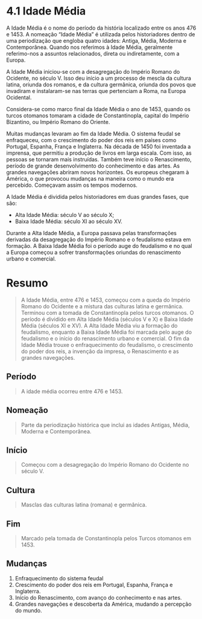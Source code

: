 # 4.1 Idade Média

A Idade Média é o nome do período da história localizado entre os anos 476 e 1453. A nomeação “Idade Média” é utilizada pelos historiadores dentro de uma periodização que engloba quatro idades: Antiga, Média, Moderna e Contemporânea. Quando nos referimos à Idade Média, geralmente referimo-nos a assuntos relacionados, direta ou indiretamente, com a Europa.

A Idade Média iniciou-se com a desagregação do Império Romano do Ocidente, no século V. Isso deu início a um processo de mescla da cultura latina, oriunda dos romanos, e da cultura germânica, oriunda dos povos que invadiram e instalaram-se nas terras que pertenciam a Roma, na Europa Ocidental.

Considera-se como marco final da Idade Média o ano de 1453, quando os turcos otomanos tomaram a cidade de Constantinopla, capital do Império Bizantino, ou Império Romano do Oriente.

Muitas mudanças levaram ao fim da Idade Média. O sistema feudal se enfraqueceu, com o crescimento do poder dos reis em países como Portugal, Espanha, França e Inglaterra. Na década de 1450 foi inventada a imprensa, que permitiu a produção de livros em larga escala. Com isso, as pessoas se tornaram mais instruídas. Também teve início o Renascimento, período de grande desenvolvimento do conhecimento e das artes. As grandes navegações abriram novos horizontes. Os europeus chegaram à América, o que provocou mudanças na maneira como o mundo era percebido. Começavam assim os tempos modernos.

A Idade Média é dividida pelos historiadores em duas grandes fases, que são:

- Alta Idade Média: século V ao século X;
- Baixa Idade Média: século XI ao século XV.

Durante a Alta Idade Média, a Europa passava pelas transformações derivadas da desagregação do Império Romano e o feudalismo estava em formação. A Baixa Idade Média foi o período auge do feudalismo e no qual a Europa começou a sofrer transformações oriundas do renascimento urbano e comercial.

# Resumo

> A Idade Média, entre 476 e 1453, começou com a queda do Império Romano do Ocidente e a mistura das culturas latina e germânica. Terminou com a tomada de Constantinopla pelos turcos otomanos. O período é dividido em Alta Idade Média (séculos V e X) e Baixa Idade Média (séculos XI e XV). A Alta Idade Média viu a formação do feudalismo, enquanto a Baixa Idade Média foi marcada pelo auge do feudalismo e o início do renascimento urbano e comercial. O fim da Idade Média trouxe o enfraquecimento do feudalismo, o crescimento do poder dos reis, a invenção da impresa, o Renascimento e as grandes navegações.

## Período

> A idade média ocorreu entre 476 e 1453.

## Nomeação

> Parte da periodização histórica que inclui as idades Antigas, Média, Moderna e Contemporânea.

## Início

> Começou com a desagregação do Império Romano do Ocidente no século V.

## Cultura

> Masclas das culturas latina (romana) e germânica.

## Fim

> Marcado pela tomada de Constantinopla pelos Turcos otomanos em 1453.

## Mudanças

1. Enfraquecimento do sistema feudal
2. Crescimento do poder dos reis em Portugal, Espanha, França e Inglaterra.
3. Início do Renascimento, com avanço do conhecimento e nas artes.
4. Grandes navegações e descoberta da América, mudando a percepção do mundo.